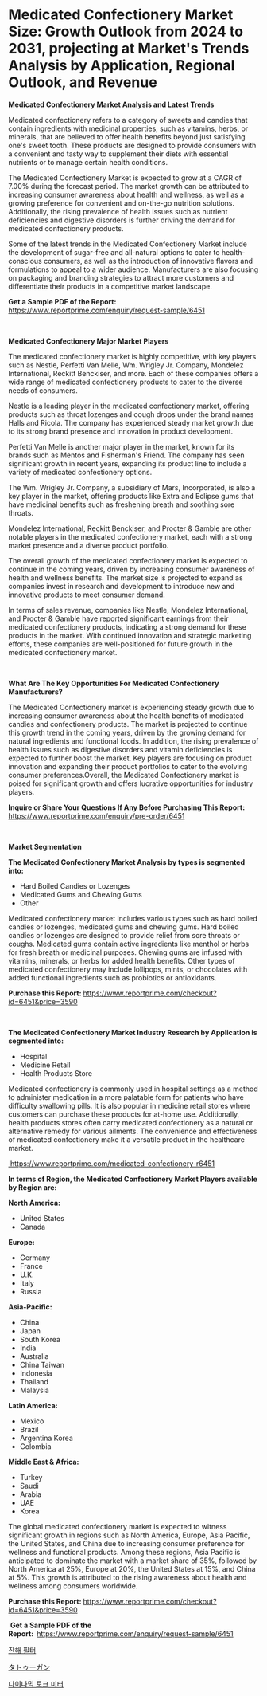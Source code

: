 <p><h1>Medicated Confectionery Market Size: Growth Outlook from 2024 to 2031, projecting at Market's Trends Analysis by Application, Regional Outlook, and Revenue</h1></p><p><strong>Medicated Confectionery Market Analysis and Latest Trends</strong></p>
<p><p>Medicated confectionery refers to a category of sweets and candies that contain ingredients with medicinal properties, such as vitamins, herbs, or minerals, that are believed to offer health benefits beyond just satisfying one's sweet tooth. These products are designed to provide consumers with a convenient and tasty way to supplement their diets with essential nutrients or to manage certain health conditions.</p><p>The Medicated Confectionery Market is expected to grow at a CAGR of 7.00% during the forecast period. The market growth can be attributed to increasing consumer awareness about health and wellness, as well as a growing preference for convenient and on-the-go nutrition solutions. Additionally, the rising prevalence of health issues such as nutrient deficiencies and digestive disorders is further driving the demand for medicated confectionery products.</p><p>Some of the latest trends in the Medicated Confectionery Market include the development of sugar-free and all-natural options to cater to health-conscious consumers, as well as the introduction of innovative flavors and formulations to appeal to a wider audience. Manufacturers are also focusing on packaging and branding strategies to attract more customers and differentiate their products in a competitive market landscape.</p></p>
<p><strong>Get a Sample PDF of the Report:&nbsp;</strong> <a href="https://www.reportprime.com/enquiry/request-sample/6451">https://www.reportprime.com/enquiry/request-sample/6451</a></p>
<p>&nbsp;</p>
<p><strong>Medicated Confectionery Major Market Players</strong></p>
<p><p>The medicated confectionery market is highly competitive, with key players such as Nestle, Perfetti Van Melle, Wm. Wrigley Jr. Company, Mondelez International, Reckitt Benckiser, and more. Each of these companies offers a wide range of medicated confectionery products to cater to the diverse needs of consumers.</p><p>Nestle is a leading player in the medicated confectionery market, offering products such as throat lozenges and cough drops under the brand names Halls and Ricola. The company has experienced steady market growth due to its strong brand presence and innovation in product development.</p><p>Perfetti Van Melle is another major player in the market, known for its brands such as Mentos and Fisherman's Friend. The company has seen significant growth in recent years, expanding its product line to include a variety of medicated confectionery options.</p><p>The Wm. Wrigley Jr. Company, a subsidiary of Mars, Incorporated, is also a key player in the market, offering products like Extra and Eclipse gums that have medicinal benefits such as freshening breath and soothing sore throats.</p><p>Mondelez International, Reckitt Benckiser, and Procter & Gamble are other notable players in the medicated confectionery market, each with a strong market presence and a diverse product portfolio.</p><p>The overall growth of the medicated confectionery market is expected to continue in the coming years, driven by increasing consumer awareness of health and wellness benefits. The market size is projected to expand as companies invest in research and development to introduce new and innovative products to meet consumer demand.</p><p>In terms of sales revenue, companies like Nestle, Mondelez International, and Procter & Gamble have reported significant earnings from their medicated confectionery products, indicating a strong demand for these products in the market. With continued innovation and strategic marketing efforts, these companies are well-positioned for future growth in the medicated confectionery market.</p></p>
<p>&nbsp;</p>
<p><strong>What Are The Key Opportunities For Medicated Confectionery Manufacturers?</strong></p>
<p><p>The Medicated Confectionery market is experiencing steady growth due to increasing consumer awareness about the health benefits of medicated candies and confectionery products. The market is projected to continue this growth trend in the coming years, driven by the growing demand for natural ingredients and functional foods. In addition, the rising prevalence of health issues such as digestive disorders and vitamin deficiencies is expected to further boost the market. Key players are focusing on product innovation and expanding their product portfolios to cater to the evolving consumer preferences.Overall, the Medicated Confectionery market is poised for significant growth and offers lucrative opportunities for industry players.</p></p>
<p><strong>Inquire or Share Your Questions If Any Before Purchasing This Report:</strong> <a href="https://www.reportprime.com/enquiry/pre-order/6451">https://www.reportprime.com/enquiry/pre-order/6451</a></p>
<p>&nbsp;</p>
<p><strong>Market Segmentation</strong></p>
<p><strong>The Medicated Confectionery Market Analysis by types is segmented into:</strong></p>
<p><ul><li>Hard Boiled Candies or Lozenges</li><li>Medicated Gums and Chewing Gums</li><li>Other</li></ul></p>
<p><p>Medicated confectionery market includes various types such as hard boiled candies or lozenges, medicated gums and chewing gums. Hard boiled candies or lozenges are designed to provide relief from sore throats or coughs. Medicated gums contain active ingredients like menthol or herbs for fresh breath or medicinal purposes. Chewing gums are infused with vitamins, minerals, or herbs for added health benefits. Other types of medicated confectionery may include lollipops, mints, or chocolates with added functional ingredients such as probiotics or antioxidants.</p></p>
<p><strong>Purchase this Report:&nbsp;</strong><a href="https://www.reportprime.com/checkout?id=6451&price=3590">https://www.reportprime.com/checkout?id=6451&price=3590</a></p>
<p>&nbsp;</p>
<p><strong>The Medicated Confectionery Market Industry Research by Application is segmented into:</strong></p>
<p><ul><li>Hospital</li><li>Medicine Retail</li><li>Health Products Store</li></ul></p>
<p><p>Medicated confectionery is commonly used in hospital settings as a method to administer medication in a more palatable form for patients who have difficulty swallowing pills. It is also popular in medicine retail stores where customers can purchase these products for at-home use. Additionally, health products stores often carry medicated confectionery as a natural or alternative remedy for various ailments. The convenience and effectiveness of medicated confectionery make it a versatile product in the healthcare market.</p></p>
<p><a href="https://www.reportprime.com/medicated-confectionery-r6451">&nbsp;https://www.reportprime.com/medicated-confectionery-r6451</a></p>
<p><strong>In terms of Region, the Medicated Confectionery Market Players available by Region are:</strong></p>
<p>
    <p> <strong> North America: </strong>
        <ul>
            <li>United States</li>
            <li>Canada</li>
        </ul>
        </p> 
    <p> <strong> Europe: </strong>
        <ul>
            <li>Germany</li>
            <li>France</li>
            <li>U.K.</li>
            <li>Italy</li>
            <li>Russia</li>
        </ul>
        </p> 
    <p> <strong> Asia-Pacific: </strong>
        <ul>
            <li>China</li>
            <li>Japan</li>
            <li>South Korea</li>
            <li>India</li>
            <li>Australia</li>
            <li>China Taiwan</li>
            <li>Indonesia</li>
            <li>Thailand</li>
            <li>Malaysia</li>
        </ul>
        </p> 
    <p> <strong> Latin America: </strong>
        <ul>
            <li>Mexico</li>
            <li>Brazil</li>
            <li>Argentina Korea</li>
            <li>Colombia</li>
        </ul>
        </p> 
    <p> <strong> Middle East & Africa: </strong>
        <ul>
            <li>Turkey</li>
            <li>Saudi</li>
            <li>Arabia</li>
            <li>UAE</li>
            <li>Korea</li>
        </ul>
    </p>
    </p>
<p><p>The global medicated confectionery market is expected to witness significant growth in regions such as North America, Europe, Asia Pacific, the United States, and China due to increasing consumer preference for wellness and functional products. Among these regions, Asia Pacific is anticipated to dominate the market with a market share of 35%, followed by North America at 25%, Europe at 20%, the United States at 15%, and China at 5%. This growth is attributed to the rising awareness about health and wellness among consumers worldwide.</p></p>
<p><strong>Purchase this Report: </strong><a href="https://www.reportprime.com/checkout?id=6451&price=3590">https://www.reportprime.com/checkout?id=6451&price=3590</a></p>
<p>&nbsp;<strong>Get a Sample PDF of the Report:&nbsp;&nbsp;</strong><a href="https://www.reportprime.com/enquiry/request-sample/6451">https://www.reportprime.com/enquiry/request-sample/6451</a></p>
<p><strong></strong></p>
<p><p><a href="https://medium.com/@bruiser75687/%ED%8C%8C%ED%8E%B8-%ED%95%84%ED%84%B0-%EC%8B%9C%EC%9E%A5-%EC%8B%9C%EC%9E%A5-%EC%A0%90%EC%9C%A0%EC%9C%A8-%EC%8B%9C%EC%9E%A5-%EB%8F%99%ED%96%A5-%EB%B0%8F-%EB%AF%B8%EB%9E%98-%EC%84%B1%EC%9E%A5-%ED%83%90%EC%83%89-fad16d627ae9">잔해 필터</a></p><p><a href="https://medium.com/@leonardgreene1/%E3%82%BF%E3%83%88%E3%82%A5%E3%83%BC%E3%82%AC%E3%83%B3%E5%B8%82%E5%A0%B4%E3%81%AE%E8%A6%8F%E6%A8%A1%E3%81%A8%E5%B8%82%E5%A0%B4%E5%8B%95%E5%90%91-%E7%94%A3%E6%A5%AD%E5%85%A8%E4%BD%93%E3%81%AE%E6%A6%82%E8%A6%81-2024%E5%B9%B4%E3%81%8B%E3%82%892031%E5%B9%B4%E3%81%BE%E3%81%A7-f563ce3d90a8">タトゥーガン</a></p><p><a href="https://github.com/AlbertotDouglas44367/Market-Research-Report-List-1/blob/main/829048517768.md">다이나믹 토크 미터</a></p></p>